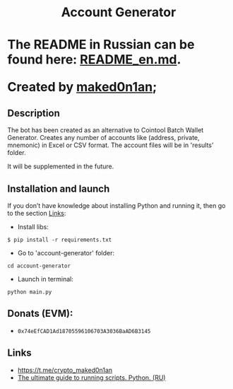 <h1 align="center">Account Generator<h1>

The README in Russian can be found here: [README_en.md](https://github.com/maked0n1an/account-generator/blob/main/README.md).

Created by [maked0n1an](https://t.me/crypto_maked0n1an);

<h2>Description</h2>
The bot has been created as an alternative to Cointool Batch Wallet Generator.
Creates any number of accounts like (address, private, mnemonic) in Excel or CSV format.
The account files will be in 'results' folder.

It will be supplemented in the future.

## Installation and launch
If you don’t have knowledge about installing Python and running it, then go to the section [Links](#links):

* Install libs:
<pre><code>$ pip install -r requirements.txt</code></pre>
* Go to 'account-generator' folder:
<pre><code>cd account-generator</code></pre>
* Launch in terminal:
<pre><code>python main.py</code></pre>

## Donats (EVM): 
- `0x74eEfCAD1Ad18705596106703A3036BaAD6B3145`

## Links 
<a name="Links"></a> 
- https://t.me/crypto_maked0n1an
- [The ultimate guide to running scripts. Python. (RU)](https://teletype.in/@hodlmod.eth/how-to-run-scripts)

